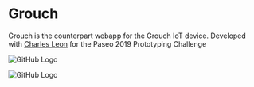 # Grouch

Grouch is the counterpart webapp for the Grouch IoT device. Developed with [Charles Leon](https://github.com/Charlesleonius) for the Paseo 2019 Prototyping Challenge

![GitHub Logo](https://i.ibb.co/dtYQYsQ/Draft.png)

![GitHub Logo](https://www.moorenets.com/Grouch.png)
